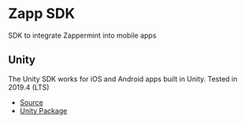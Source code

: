 # Zapp SDK
SDK to integrate Zappermint into mobile apps

## Unity
The Unity SDK works for iOS and Android apps built in Unity. Tested in 2019.4 (LTS)
- [Source](https://github.com/Zappermint/ZappSDK/tree/main/Unity)
- [Unity Package](https://github.com/Zappermint/ZappSDK/releases/tag/Unity-0.1.0)
